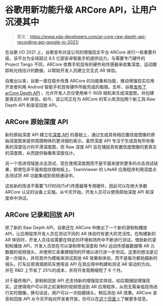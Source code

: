 # 谷歌用新功能升级 ARCore API，让用户沉浸其中

> 原文：<https://www.xda-developers.com/ar-core-raw-depth-api-recording-api-google-io-2021/>

在谷歌 I/O 2021 上，谷歌宣布对该公司的增强现实平台 ARCore 进行一些重要升级，该平台为全球超过 8.5 亿部安卓智能手机提供动力。与需要专门硬件的 Project Tango 不同，ARCore 依靠手机现有的硬件和传感器来收集深度、运动跟踪和光线估计的数据，以帮助开发人员建立交互式 AR 体验。

自推出以来，谷歌一直在稳步改善 ARCore 的功能集和功能，推动增强现实应用开发者利用 Android 智能手机现有硬件所能完成的极限。去年，谷歌[发布了 arCore Depth API](https://www.xda-developers.com/google-arcore-depth-api-public-launch/) ，允许开发人员仅使用单个 RGB 相机来生成深度图，并创建更真实的 AR 体验。如今，该公司正在为 ARCore 的军火库添加两个新工具:Raw Depth API 和录音回放 API。

## ARCore 原始深度 API

新的原始深度 API 建立在[深度 API](https://developers.google.com/ar/develop/java/depth/overview) 的基础上，通过生成具有相应置信度图像的原始深度图来提供周围物体的更详细的表示。虽然深度 API 专注于生成具有所有像素的深度估计的平滑深度图，但 Raw 深度 API 旨在捕捉具有置信度图像的更真实的深度图，从而提供每像素深度估计。

另一个改进领域是点击测试，现在使用深度图而不是平面来提供更多的点击测试结果，即使在非平面和低纹理地板上。TeamViewer 的 LifeAR 应用程序利用深度点击测试将 AR 功能集成到视频通话中。

这些新的改进不需要飞行时间(ToF)传感器等专用硬件，因此可以在绝大多数 ARCore 认证的设备上实施。从今天开始，开发人员可以使用原始深度 API 和深度命中测试。

## ARCore 记录和回放 API

除了新的 Raw Depth API，谷歌还在 ARCore 中推出了一个新的录制和播放 API，让应用程序开发人员在测试不同的 AR 体验时有更大的灵活性。在构建新的 AR 体验时，开发人员往往需要在特定的环境和场所中不断进行测试。借助新的录制和播放 API，开发人员现在可以录制带有深度和 IMU 运动传感器数据等 AR 元数据的视频镜头，并使用它来重建相同的环境以进行进一步测试。这里的想法是记录一次镜头，并将其作为模板来测试其他 AR 效果和体验，而不是每次都拍摄新的镜头。打车应用滴滴顺风车使用该 API 在其应用中构建和测试 AR 驱动的方向，并在 R&D 上节省了 25%的成本，并将开发周期缩短了 6 个月。

对于最终用户，录制和回放 API 还支持新的增强现实体验，如后期捕捉增强现实。这使得用户可以将之前录制的视频馈送到 AR 应用程序，从而无需亲临现场进行实时摄像。换句话说，用户可以一次拍摄镜头，稍后添加 AR 效果。ARCore 录音和回放 API 从今天开始对开发者开放，你可以在[这个页面](https://developers.google.com/ar/develop/java/recording-and-playback)上了解更多信息。